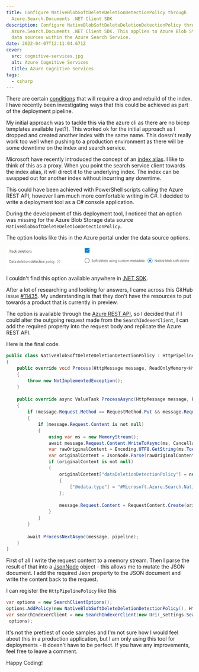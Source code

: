 ```yaml
---
title: Configure NativeBlobSoftDeleteDeletionDetectionPolicy through
  Azure.Search.Documents .NET Client SDK
description: Configure NativeBlobSoftDeleteDeletionDetectionPolicy through
  Azure.Search.Documents .NET Client SDK. This applies to Azure Blob Storage
  data sources within the Azure Search Service.
date: 2022-04-07T12:11:04.671Z
cover:
  src: cognitive-services.jpg
  alt: Azure Cognitive Services
  title: Azure Cognitive Services
tags:
  - csharp
---
```

There are certain [conditions](https://docs.microsoft.com/en-us/azure/search/search-howto-reindex#rebuild-conditions) that will require a drop and rebuild of the index. I have recently been investigating ways that this could be achieved as part of the deployment pipeline.

My initial approach was to tackle this via the azure cli as there are no bicep templates available (yet?). This worked ok for the initial approach as I dropped and created another index with the same name. This doesn't really work too well when pushing to a production environment as there will be some downtime on the index and search service.

Microsoft have recently introduced the concept of an [index alias](https://docs.microsoft.com/en-us/azure/search/search-how-to-alias?tabs=rest). I like to think of this as a proxy. When you point the search service client towards the index alias, it will direct it to the underlying index. The index can be swapped out for another index without incurring any downtime.

This could have been achieved with PowerShell scripts calling the Azure REST API, however I am much more comfortable writing in C#. I decided to write a deployment tool as a C# console application.

During the development of this deployment tool, I noticed that an option was missing for the Azure Blob Storage data source `NativeBlobSoftDeleteDeletionDetectionPolicy`.

The option looks like this in the Azure portal under the data source options.

![Azure Search Blob Storage Data Source Track Deletion Options](azure_search_blob_storage_data_source_track_deletion_options.jpg "Azure Search Blob Storage Data Source Track Deletion Options")

I couldn't find this option available anywhere in [.NET SDK](https://github.com/Azure/azure-sdk-for-net). 

After a lot of researching and looking for answers, I came across this GitHub issue [\#11435](https://github.com/Azure/azure-sdk-for-net/issues/11435). My understanding is that they don't have the resources to put towards a product that is currently in preview. 

The option is available through the [Azure REST API](https://docs.microsoft.com/en-us/azure/search/search-howto-index-changed-deleted-blobs#how-to-configure-deletion-detection-using-native-soft-delete), so I decided that if I could alter the outgoing request made from the `SearchIndexerClient`, I can add the required property into the request body and replicate the Azure REST API.

Here is the final code.

```csharp
public class NativeBlobSoftDeleteDeletionDetectionPolicy : HttpPipelinePolicy
{
    public override void Process(HttpMessage message, ReadOnlyMemory<HttpPipelinePolicy> pipeline)
    {
        throw new NotImplementedException();
    }

    public override async ValueTask ProcessAsync(HttpMessage message, ReadOnlyMemory<HttpPipelinePolicy> pipeline)
    {
        if (message.Request.Method == RequestMethod.Put && message.Request.Uri.Path.Contains("datasources"))
        {
            if (message.Request.Content is not null)
            {
                using var ms = new MemoryStream();
                await message.Request.Content.WriteToAsync(ms, CancellationToken.None);
                var rawOriginalContent = Encoding.UTF8.GetString(ms.ToArray());
                var originalContent = JsonNode.Parse(rawOriginalContent);
                if (originalContent is not null)
                {
                    originalContent["dataDeletionDetectionPolicy"] = new JsonObject
                    {
                        ["@odata.type"] = "#Microsoft.Azure.Search.NativeBlobSoftDeleteDeletionDetectionPolicy"
                    };

                    message.Request.Content = RequestContent.Create(originalContent.ToJsonString());
                }
            }
        }

        await ProcessNextAsync(message, pipeline);
    }
}
```

First of all I write the request content to a memory stream. Then I parse the result of that into a [JsonNode](https://docs.microsoft.com/en-us/dotnet/api/system.text.json.nodes.jsonnode?view=net-6.0) object - this allows me to mutate the JSON document. I add the required Json property to the JSON document and write the content back to the request. 

I can register the `HttpPipelinePolicy` like this

```csharp
var options = new SearchClientOptions();
options.AddPolicy(new NativeBlobSoftDeleteDeletionDetectionPolicy(), HttpPipelinePosition.PerCall);
var searchIndexerClient = new SearchIndexerClient(new Uri(_settings.SearchEndpoint), new AzureKeyCredential(_settings.SearchKey),
 options);
```

It's not the prettiest of code samples and I'm not sure how I would feel about this in a production application, but I am only using this tool for deployments - it doesn't have to be perfect. 
If you have any improvements, feel free to leave a comment.

Happy Coding!
